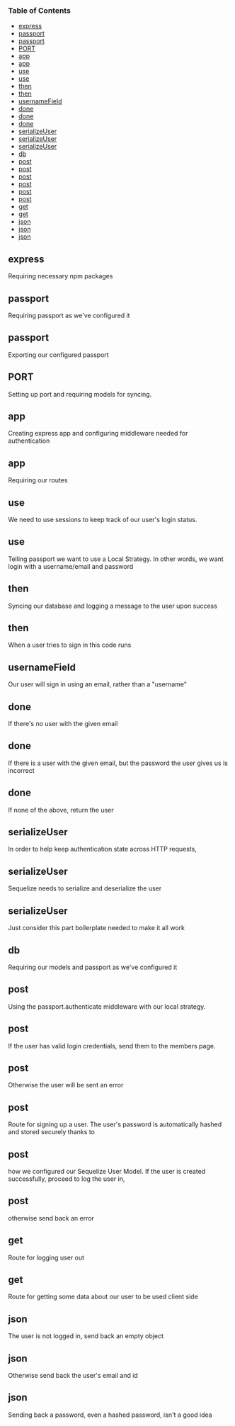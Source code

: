<!-- Generated by documentation.js. Update this documentation by updating the source code. -->

### Table of Contents

-   [express][1]
-   [passport][2]
-   [passport][3]
-   [PORT][4]
-   [app][5]
-   [app][6]
-   [use][7]
-   [use][8]
-   [then][9]
-   [then][10]
-   [usernameField][11]
-   [done][12]
-   [done][13]
-   [done][14]
-   [serializeUser][15]
-   [serializeUser][16]
-   [serializeUser][17]
-   [db][18]
-   [post][19]
-   [post][20]
-   [post][21]
-   [post][22]
-   [post][23]
-   [post][24]
-   [get][25]
-   [get][26]
-   [json][27]
-   [json][28]
-   [json][29]

## express

Requiring necessary npm packages

## passport

Requiring passport as we've configured it

## passport

Exporting our configured passport

## PORT

Setting up port and requiring models for syncing.

## app

Creating express app and configuring middleware needed for authentication

## app

Requiring our routes

## use

We need to use sessions to keep track of our user's login status.

## use

Telling passport we want to use a Local Strategy. In other words, we want login with a username/email and password

## then

Syncing our database and logging a message to the user upon success

## then

When a user tries to sign in this code runs

## usernameField

Our user will sign in using an email, rather than a "username"

## done

If there's no user with the given email

## done

If there is a user with the given email, but the password the user gives us is incorrect

## done

If none of the above, return the user

## serializeUser

In order to help keep authentication state across HTTP requests,

## serializeUser

Sequelize needs to serialize and deserialize the user

## serializeUser

Just consider this part boilerplate needed to make it all work

## db

Requiring our models and passport as we've configured it

## post

Using the passport.authenticate middleware with our local strategy.

## post

If the user has valid login credentials, send them to the members page.

## post

Otherwise the user will be sent an error

## post

Route for signing up a user. The user's password is automatically hashed and stored securely thanks to

## post

how we configured our Sequelize User Model. If the user is created successfully, proceed to log the user in,

## post

otherwise send back an error

## get

Route for logging user out

## get

Route for getting some data about our user to be used client side

## json

The user is not logged in, send back an empty object

## json

Otherwise send back the user's email and id

## json

Sending back a password, even a hashed password, isn't a good idea

[1]: #express

[2]: #passport

[3]: #passport-1

[4]: #port

[5]: #app

[6]: #app-1

[7]: #use

[8]: #use-1

[9]: #then

[10]: #then-1

[11]: #usernamefield

[12]: #done

[13]: #done-1

[14]: #done-2

[15]: #serializeuser

[16]: #serializeuser-1

[17]: #serializeuser-2

[18]: #db

[19]: #post

[20]: #post-1

[21]: #post-2

[22]: #post-3

[23]: #post-4

[24]: #post-5

[25]: #get

[26]: #get-1

[27]: #json

[28]: #json-1

[29]: #json-2
